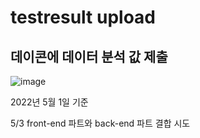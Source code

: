 # testresult upload
## 데이콘에 데이터 분석 값 제출

![image](https://user-images.githubusercontent.com/101695209/166148327-8e64798e-6d42-45f5-a9d4-c12e4d635d58.png)


2022년 5월 1일 기준

5/3
front-end 파트와 back-end 파트 결합 시도

